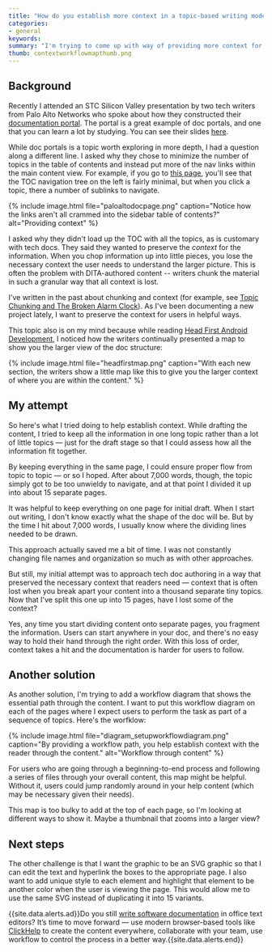 ```yaml
---
title: "How do you establish more context in a topic-based writing model?"
categories:
- general
keywords: 
summary: "I'm trying to come up with way of providing more context for users in documentation. Providing context is essential to helping users understand how all the various pieces fit together. Without context, the information becomes fragmented and seems unorganized, maybe even random. I've tried a couple of approaches to establishing context -- consolidating the information more while I draft it, and also putting maps with signposts throughout the content. I still have a ways to go to figure this out."
thumb: contextworkflowmapthumb.png
---
```


## Background

Recently I attended an STC Silicon Valley presentation by two tech writers from Palo Alto Networks who spoke about how they constructed their [documentation portal](https://www.paloaltonetworks.com/documentation/). The portal is a great example of doc portals, and one that you can learn a lot by studying. You can see their slides [here](http://www.stc-siliconvalley.org/2016/03/06/march-21-2016-building-a-documentation-portal/). 

While doc portals is a topic worth exploring in more depth, I had a question along a different line. I asked why they chose to minimize the number of topics in the table of contents and instead put more of the nav links within the main content view. For example, if you go to [this page](https://www.paloaltonetworks.com/documentation/71/pan-os/pan-os), you'll see that the TOC navigation tree on the left is fairly minimal, but when you click a topic, there a number of sublinks to navigate.

{% include image.html file="paloaltodocpage.png" caption="Notice how the links aren't all crammed into the sidebar table of contents?" alt="Providing context" %}

I asked why they didn't load up the TOC with all the topics, as is customary with tech docs. They said they wanted to preserve the *context* for the information. When you chop information up into little pieces, you lose the necessary context the user needs to understand the larger picture. This is often the problem with DITA-authored content -- writers chunk the material in such a granular way that all context is lost.

I've written in the past about chunking and context (for example, see [Topic Chunking and The Broken Alarm Clock](http://idratherbewriting.com/2011/04/27/topic-chunking-and-the-broken-clock/)). As I've been documenting a new project lately, I want to preserve the context for users in helpful ways. 

This topic also is on my mind because while reading [Head First Android Development](http://shop.oreilly.com/product/0636920029045.do), I noticed how the writers continually presented a map to show you the larger view of the doc structure:

{% include image.html file="headfirstmap.png" caption="With each new section, the writers show a little map like this to give you the larger context of where you are within the content." %}

## My attempt 

So here's what I tried doing to help establish context. While drafting the content, I tried to keep all the information in one long topic rather than a lot of little topics &mdash; just for the draft stage so that I could assess how all the information fit together.

By keeping everything in the same page, I could ensure proper flow from topic to topic &mdash; or so I hoped. After about 7,000 words, though, the topic simply got to be too unwieldy to navigate, and at that point I divided it up into about 15 separate pages. 

It was helpful to keep everything on one page for initial draft. When I start out writing, I don't know exactly what the shape of the doc will be. But by the time I hit about 7,000 words, I usually know where the dividing lines needed to be drawn. 

This approach actually saved me a bit of time. I was not constantly changing file names and organization so much as with other approaches.

But still, my initial attempt was to approach tech doc authoring in a way that preserved the necessary context that readers need &mdash; context that is often lost when you break apart your content into a thousand separate tiny topics. Now that I've split this one up into 15 pages, have I lost some of the context? 

Yes, any time you start dividing content onto separate pages, you fragment the information. Users can start anywhere in your doc, and there's no easy way to hold their hand through the right order. With this loss of order, context takes a hit and the documentation is harder for users to follow. 

## Another solution

As another solution, I'm trying to add a workflow diagram that shows the essential path through the content. I want to put this workflow diagram on each of the pages where I expect users to perform the task as part of a sequence of topics. Here's the worfklow:

{% include image.html file="diagram_setupworkflowdiagram.png" caption="By providing a workflow path, you help establish context with the reader through the content." alt="Workflow through content" %}

For users who are going through a beginning-to-end process and following a series of files through your overall content, this map might be helpful. Without it, users could jump randomly around in your help content (which may be necessary given their needs).

This map is too bulky to add at the top of each page, so I'm looking at different ways to show it. Maybe a thumbnail that zooms into a larger view?

## Next steps 

The other challenge is that I want the graphic to be an SVG graphic so that I can edit the text and hyperlink the boxes to the appropriate page. I also want to add unique style to each element and highlight that element to be another color when the user is viewing the page. This would allow me to use the same SVG instead of duplicating it into 15 variants.

{{site.data.alerts.ad}}Do you still <a href="https://clickhelp.co/online-documentation-tool/">write software documentation</a> in office text editors? It’s time to move forward &mdash; use modern browser-based tools like <a href="https://clickhelp.co/">ClickHelp</a> to create the content everywhere, collaborate with your team, use workflow to control the process in a better way.{{site.data.alerts.end}}
